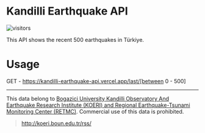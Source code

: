 # Kandilli Earthquake API

![visitors](https://visitor-badge.laobi.icu/badge?page_id=bedirdemir.kandilli-earthquake-api)

This API shows the recent 500 earthquakes in Türkiye.

# Usage
GET - https://kandilli-earthquake-api.vercel.app/last/[between 0 - 500]

---
This data belong to [Bogazici University Kandilli Observatory And Earthquake Research Institute (KOERI) and Regional Earthquake-Tsunami Monitoring Center (RETMC)](http://www.koeri.boun.edu.tr/sismo/2/tr/). Commercial use of this data is prohibited.
>http://koeri.boun.edu.tr/rss/
